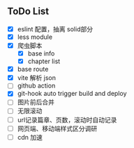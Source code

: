 ## ToDo List
- [x] eslint 配置，抽离 solid部分
- [x] less module
- [x] 爬虫脚本
  - [x] base info
  - [x] chapter list
- [x] base route
- [x] vite 解析 json
- [ ] github action
- [x] git-hook auto trigger build and deploy
- [ ] 图片前后合并
- [ ] 无限滚动
- [ ] url记录篇章、页数，滚动时自动记录
- [ ] 网页端、移动端样式区分调研
- [ ] cdn 加速